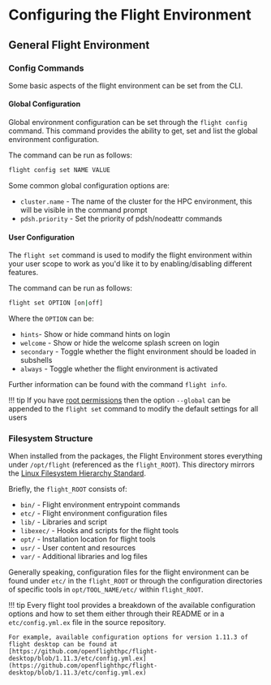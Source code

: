 # Configuring the Flight Environment

## General Flight Environment 

### Config Commands

Some basic aspects of the flight environment can be set from the CLI. 

#### Global Configuration

Global environment configuration can be set through the `flight config` command. This command provides the ability to get, set and list the global environment configuration. 

The command can be run as follows: 
```bash
flight config set NAME VALUE
```

Some common global configuration options are:

- `cluster.name` - The name of the cluster for the HPC environment, this will be visible in the command prompt
- `pdsh.priority` - Set the priority of pdsh/nodeattr commands

#### User Configuration 

The `flight set` command is used to modify the flight environment within your user scope to work as you'd like it to by enabling/disabling different features. 

The command can be run as follows: 
```bash
flight set OPTION [on|off]
```

Where the `OPTION` can be:

- `hints`-  Show or hide command hints on login
- `welcome` - Show or hide the welcome splash screen on login
- `secondary` - Toggle whether the flight environment should be loaded in subshells
- `always` - Toggle whether the flight environment is activated 

Further information can be found with the command `flight info`.

!!! tip
    If you have [root permissions](../../hpc-environment-basics/linux-usage/cli-basics/becoming-root.md) then the option `--global` can be appended to the `flight set` command to modify the default settings for all users

### Filesystem Structure

When installed from the packages, the Flight Environment stores everything under `/opt/flight` (referenced as the `flight_ROOT`). This directory mirrors the [Linux Filesystem Hierarchy Standard](https://en.wikipedia.org/wiki/Filesystem_Hierarchy_Standard). 

Briefly, the `flight_ROOT` consists of: 

- `bin/` - Flight environment entrypoint commands 
- `etc/` - Flight environment configuration files
- `lib/` - Libraries and script
- `libexec/` - Hooks and scripts for the flight tools
- `opt/` - Installation location for flight tools 
- `usr/` - User content and resources
- `var/` - Additional libraries and log files

Generally speaking, configuration files for the flight environment can be found under `etc/` in the `flight_ROOT` or through the configuration directories of specific tools in `opt/TOOL_NAME/etc/` within `flight_ROOT`. 

!!! tip
    Every flight tool provides a breakdown of the available configuration options and how to set them either through their README or in a `etc/config.yml.ex` file in the source repository. 

    For example, available configuration options for version 1.11.3 of flight desktop can be found at [https://github.com/openflighthpc/flight-desktop/blob/1.11.3/etc/config.yml.ex](https://github.com/openflighthpc/flight-desktop/blob/1.11.3/etc/config.yml.ex)

